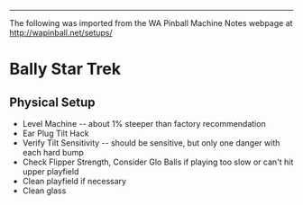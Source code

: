 ***
The following was imported from the WA Pinball Machine Notes webpage at http://wapinball.net/setups/
# Bally Star Trek
## Physical Setup
-   Level Machine -- about 1% steeper than factory recommendation
-   Ear Plug Tilt Hack
-   Verify Tilt Sensitivity -- should be sensitive, but only one danger with each hard bump
-   Check Flipper Strength, Consider Glo Balls if playing too slow or can't hit upper playfield
-   Clean playfield if necessary
-   Clean glass
